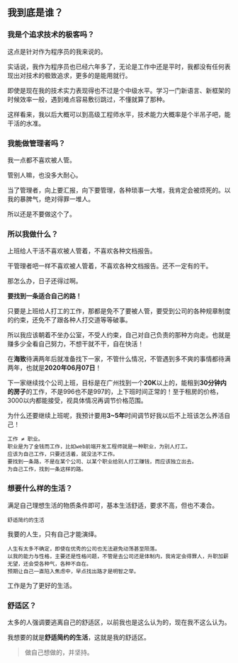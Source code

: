 ## 我到底是谁？

### 我是个追求技术的极客吗？

这点是针对作为程序员的我来说的。

实话说，我作为程序员也已经六年多了，无论是工作中还是平时，我都没有任何表现出对技术的极致追求，更多的是能用就行。

即使是现在我的技术实力表现得也不过是个中级水平。学习一门新语言、新框架的时候效率一般，遇到难点容易敷衍跳过，不懂就算了那种。

这样看来，我以后大概可以到高级工程师水平，技术能力大概率是个半吊子吧，能干活的水准。

### 我能做管理者吗？

我一点都不喜欢被人管。

管别人嘛，也没多大耐心。

当了管理者，向上要汇报，向下要管理，各种琐事一大堆，我肯定会被烦死的。以我的暴脾气，绝对得罪一堆人。

所以还是不要做这个了。

### 所以我做什么？

上班给人干活不喜欢被人管着，不喜欢各种文档报告。

干管理者吧一样不喜欢被人管着，不喜欢各种文档报告。还不一定有的干。

那怎么办，日子还得过啊。

**要找到一条适合自己的路！**

只要是上班给人打工的工作，那都是免不了要被人管，要受到公司的各种规章制度的约束，还免不了跟各种人打交道等等破事。

所以我应该朝着不坐办公室，不受人约束，自己对自己负责的那种方向走。也就是赚多少全看自己努力，不想干就不干，自在快活！

在**海致**待满两年后就准备找下一家，不管什么情况，不管遇到多不爽的事情都待满两年，也就是**2020年06月07日**！

下一家继续找个公司上班，目标是在广州找到一个**20K**以上的，能租到**30分钟内的房子**的工作，不是996也不是997的，上下班时间正常的！至于租房的价格，3000以内都能接受，视具体情况再调节价格范围。

 为什么还要继续上班呢，我预计要用**3~5年**时间调节好我以后不上班该怎么养活自己！

```
工作 ≠ 职业。
职业是为了金钱而工作，比如web前端开发工程师就是一种职业，为别人打工。
应该为自己工作，只要还活着，就没法不工作。
要找到一条路，不是在某个公司、以某个职业给别人打工赚钱，而应该独立出去。
为自己工作，找到一条这样的路。
```

### 想要什么样的生活？

满足自己理想生活的物质条件即可，基本生活舒适，要求不高，但也不凑合。

```
舒适简约的生活
```

我要的人生，只有自己才能演绎。

```
人生有太多不确定，即使在优秀的公司也无法避免动荡甚至陨落。
以我的能力与性格，主要还是性格问题，不管是去公司还是体制内，我肯定会得罪人，升职加薪无望，还会受各种气，各种不自在。
预期让自己一直陷入焦虑中，早点找出路才是明智之举。
```

工作是为了更好的生活。

### 舒适区？

太多的人强调要逃离自己的舒适区，以前我也是这么认为的，现在我不这么认为。

我想要的就是**舒适简约的生活**，这就是我的舒适区。

> 做自己想做的，并坚持。